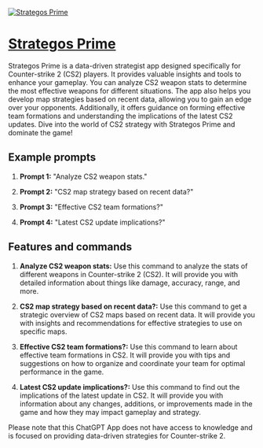 [![Strategos Prime](https://files.oaiusercontent.com/file-9nNRYJVOQtbMoSFWYErd1xcK?se=2123-10-17T05%3A22%3A57Z&sp=r&sv=2021-08-06&sr=b&rscc=max-age%3D31536000%2C%20immutable&rscd=attachment%3B%20filename%3D4ec556e7-034a-429d-b048-b50f44b11b64.png&sig=qSHYEo2nQBc%2BTMAQKDILo82ZawVqZuwXiBFjuNraKbo%3D)](https://chat.openai.com/g/g-0ePEK7fCv-strategos-prime)

# [Strategos Prime](https://chat.openai.com/g/g-0ePEK7fCv-strategos-prime)

Strategos Prime is a data-driven strategist app designed specifically for Counter-strike 2 (CS2) players. It provides valuable insights and tools to enhance your gameplay. You can analyze CS2 weapon stats to determine the most effective weapons for different situations. The app also helps you develop map strategies based on recent data, allowing you to gain an edge over your opponents. Additionally, it offers guidance on forming effective team formations and understanding the implications of the latest CS2 updates. Dive into the world of CS2 strategy with Strategos Prime and dominate the game!

## Example prompts

1. **Prompt 1:** "Analyze CS2 weapon stats."

2. **Prompt 2:** "CS2 map strategy based on recent data?"

3. **Prompt 3:** "Effective CS2 team formations?"

4. **Prompt 4:** "Latest CS2 update implications?"

## Features and commands

1. **Analyze CS2 weapon stats:** Use this command to analyze the stats of different weapons in Counter-strike 2 (CS2). It will provide you with detailed information about things like damage, accuracy, range, and more.

2. **CS2 map strategy based on recent data?:** Use this command to get a strategic overview of CS2 maps based on recent data. It will provide you with insights and recommendations for effective strategies to use on specific maps.

3. **Effective CS2 team formations?:** Use this command to learn about effective team formations in CS2. It will provide you with tips and suggestions on how to organize and coordinate your team for optimal performance in the game.

4. **Latest CS2 update implications?:** Use this command to find out the implications of the latest update in CS2. It will provide you with information about any changes, additions, or improvements made in the game and how they may impact gameplay and strategy.

Please note that this ChatGPT App does not have access to knowledge and is focused on providing data-driven strategies for Counter-strike 2.